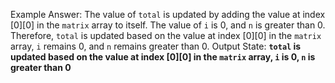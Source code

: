 Example Answer:
The value of `total` is updated by adding the value at index [0][0] in the `matrix` array to itself. The value of `i` is 0, and `n` is greater than 0. Therefore, `total` is updated based on the value at index [0][0] in the `matrix` array, `i` remains 0, and `n` remains greater than 0.
Output State: **`total` is updated based on the value at index [0][0] in the `matrix` array, `i` is 0, `n` is greater than 0**